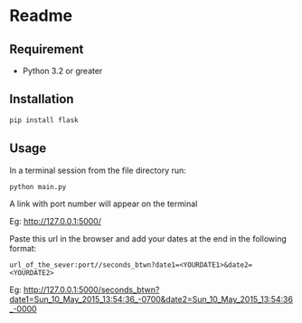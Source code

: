 # Readme

## Requirement

* Python 3.2 or greater


## Installation

```bash
pip install flask
```

## Usage
In a terminal session from the file directory run:

```bash
python main.py
```
A link with port number will appear on the terminal

Eg: http://127.0.0.1:5000/

Paste this url in the browser and add your dates at the end in the following format:
```
url_of_the_sever:port//seconds_btwn?date1=<YOURDATE1>&date2=<YOURDATE2>
```

Eg: http://127.0.0.1:5000/seconds_btwn?date1=Sun_10_May_2015_13:54:36_-0700&date2=Sun_10_May_2015_13:54:36_-0000

